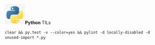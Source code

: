 ![alt text](https://github.com/stoychevvasko/Python/blob/master/.resources/python-logo.png "Python Logo")**Python**
TILs

```shell
clear && py.test -v --color=yes && pylint -d locally-disabled -d unused-import *.py
```